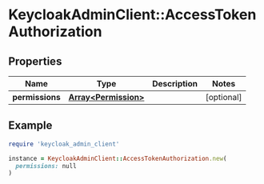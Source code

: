 # KeycloakAdminClient::AccessTokenAuthorization

## Properties

| Name | Type | Description | Notes |
| ---- | ---- | ----------- | ----- |
| **permissions** | [**Array&lt;Permission&gt;**](Permission.md) |  | [optional] |

## Example

```ruby
require 'keycloak_admin_client'

instance = KeycloakAdminClient::AccessTokenAuthorization.new(
  permissions: null
)
```

